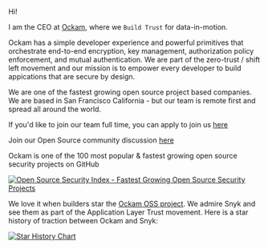 Hi!

I am the CEO at [Ockam](https://www.ockam.io/), where we `Build Trust` for data-in-motion.

Ockam has a simple developer experience and powerful primitives that orchestrate end-to-end encryption, key management, authorization policy enforcement, and mutual authentication. We are part of the zero-trust / shift left movement and our mission is to empower every developer to build appications that are secure by design.

We are one of the fastest growing open source project based companies. We are based in San Francisco California - but our team is remote first and spread all around the world. 

If you'd like to join our team full time, you can apply to join us [here](https://www.ockam.io/team)

Join our Open Source community discussion [here](https://github.com/build-trust/ockam/discussions)

Ockam is one of the 100 most popular & fastest growing open source security projects on GitHub

[![Open Source Security Index - Fastest Growing Open Source Security Projects](https://opensourcesecurityindex.io/badge.svg)](https://opensourcesecurityindex.io/)

We love it when builders star the [Ockam OSS project](https://github.com/build-trust/ockam). We admire Snyk and see them as part of the Application Layer Trust movement. Here is a star history of traction between Ockam and Snyk:

[![Star History Chart](https://api.star-history.com/svg?repos=build-trust/ockam,snyk/snyk&type=Timeline)](https://star-history.com/#build-trust/ockam&snyk/snyk&Timeline)
